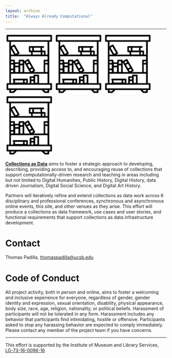 ```yaml
---
layout: archive
title:  "Always Already Computational"
---
```

---
![library](images/library.png) ![library](images/library.png) ![library](images/library.png) ![library](images/library.png)

[**Collections as Data**](https://www.imls.gov/grants/awarded/LG-73-16-0096-16) aims to foster a strategic approach to developing, describing, providing access to, and encouraging reuse of collections that support computationally-driven research and teaching in areas including but not limited to Digital Humanities, Public History, Digital History, data driven Journalism, Digital Social Science, and Digital Art History. 

Partners will iteratively refine and extend collections as data work across 6 disciplinary and professional conferences, synchronous and asynchronous online events, this site, and other venues as they arise. This effort will produce a collections as data framework, use cases and user stories, and functional requirements that support collections as data infrastructure development.
 
# Contact  

Thomas Padilla, <thomaspadilla@ucsb.edu>

# Code of Conduct

All project activity, both in person and online, aims to foster a welcoming and inclusive experience for everyone, regardless of gender, gender identity and expression, sexual orientation, disability, physical appearance, body size, race, age, religion, nationality, or political beliefs. Harassment of participants will not be tolerated in any form. Harassment includes any behavior that participants find intimidating, hostile or offensive. Participants asked to stop any harassing behavior are expected to comply immediately. Please contact any member of the project team if you have concerns.


---
This effort is supported by the Institute of Museum and Library Services, [LG-73-16-0096-16](https://www.imls.gov/grants/awarded/LG-73-16-0096-16)  

<script async defer src="https://hypothes.is/embed.js"></script>

